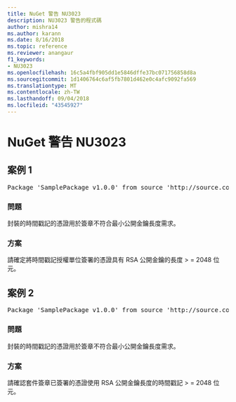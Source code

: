 ```yaml
---
title: NuGet 警告 NU3023
description: NU3023 警告的程式碼
author: mishra14
ms.author: karann
ms.date: 8/16/2018
ms.topic: reference
ms.reviewer: anangaur
f1_keywords:
- NU3023
ms.openlocfilehash: 16c5a4fbf905dd1e5846dffe37bc071756858d8a
ms.sourcegitcommit: 1d1406764c6af5fb7801d462e0c4afc9092fa569
ms.translationtype: MT
ms.contentlocale: zh-TW
ms.lasthandoff: 09/04/2018
ms.locfileid: "43545927"
---
```

# <a name="nuget-warning-nu3023"></a>NuGet 警告 NU3023

## <a name="scenario-1"></a>案例 1

<pre>Package 'SamplePackage v1.0.0' from source 'http://source.com/index.json': The timestamp certificate does not meet a minimum public key length requirement.</pre>

### <a name="issue"></a>問題

封裝的時間戳記的憑證用於簽章不符合最小公開金鑰長度需求。


### <a name="solution"></a>方案

請確定將時間戳記授權單位簽署的憑證具有 RSA 公開金鑰的長度 > = 2048 位元。



## <a name="scenario-2"></a>案例 2

<pre>Package 'SamplePackage v1.0.0' from source 'http://source.com/index.json': The primary signature's timestamp certificate does not meet a minimum public key length requirement.</pre>

### <a name="issue"></a>問題

封裝的時間戳記的憑證用於簽章不符合最小公開金鑰長度需求。


### <a name="solution"></a>方案

請確認套件簽章已簽署的憑證使用 RSA 公開金鑰長度的時間戳記 > = 2048 位元。


